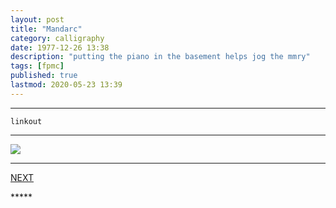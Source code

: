 ```yaml
---
layout: post
title: "Mandarc"
category: calligraphy
date: 1977-12-26 13:38
description: "putting the piano in the basement helps jog the mmry"
tags: [fpmc]
published: true
lastmod: 2020-05-23 13:39
---
```


*****

`linkout`

*****

<img src="{{ site.url }}/assets/img/ca02.jpg" />

*****
<div class="fpmc-nav">

<span class="fpmc-nav-next"><a href="{{ 'mandarc-ii' | prepend: site.baseurl }}">NEXT</a></span> 

</div>
*****

